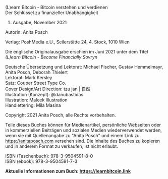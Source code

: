 
(L)earn Bitcoin - Bitcoin verstehen und verdienen  
Der Schlüssel zu finanzieller Unabhängigkeit  
1. Ausgabe, November 2021

Autorin: Anita Posch

Verlag: PoshMedia e.U., Seilerstätte 24, 4. Stock, 1010 Wien

Die englische Originalausgabe erschien im Juni 2021 unter dem Titel *(L)earn Bitcoin - Become Financially Sovryn*

Deutsche Übersetzung und Lektorat: Michael Fischer, Gustav Hemmelmayr, Anita Posch, Deborah Thielert  
Lektorat: Mark Kersley  
Satz: Couper Street Type Co.  
Cover Design/Art Direction: tzu jan | 自然  
Illustration (Konzept): @danubastidas  
Illustration: Maleek Illustration  
Handlettering: Mila Masina

Copyright 2021 Anita Posch, alle Rechte vorbehalten.

Teile dieses Buches können für Medienartikel, persönliche Webseiten oder in kommerziellen Beiträgen und sozialen Medien wiederverwendet werden, wenn sie mit Quellenangabe zu "Anita Posch" und einem Link zu https://anitaposch.com versehen sind. Die Inhalte des Buches zu kopieren und in anderem Format zu verkaufen, ist nicht erlaubt. 

ISBN (Taschenbuch): 978-3-9504591-8-0  
ISBN (ebook): 978-3-9504591-7-3

**Aktuelle Informationen zum Buch: https://learnbitcoin.link**
